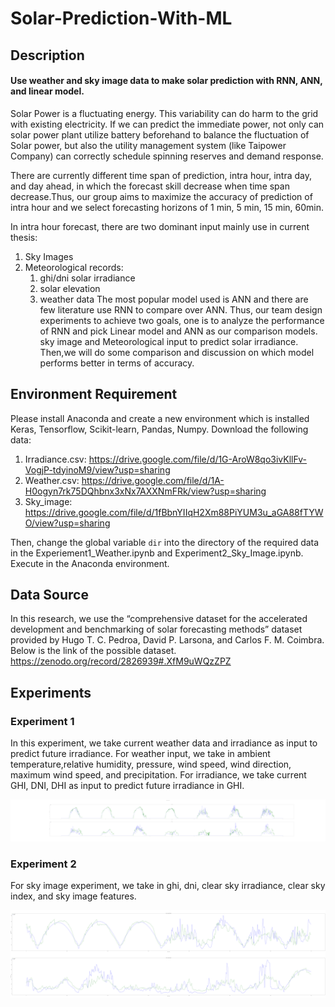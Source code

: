 # Solar-Prediction-With-ML
## Description
#### Use weather and sky image data to make solar prediction with RNN, ANN, and linear model.
Solar Power is a fluctuating energy. This variability can do harm to the grid with existing electricity. If we can predict the immediate power, not only can solar power plant utilize battery beforehand to balance the fluctuation of Solar power, but also the utility management system (like ​Taipower Company​) can correctly schedule spinning reserves and demand response. 
 
There are currently different time span of prediction, intra hour, intra day, and day ahead, in which the forecast skill decrease when time span decrease.Thus, our group aims to maximize the accuracy of prediction of intra hour and we select forecasting horizons of 1 min, 5 min, 15 min, 60min.  
 
In intra hour forecast, there are two dominant input mainly use in current thesis: 
1. Sky Images
2. Meteorological records: 
   1. ghi/dni solar irradiance
   2. solar elevation
   3. weather data The most popular model used is ANN and there are few literature use RNN to compare over ANN. Thus, our team design experiments to achieve two goals, one is to analyze the performance of RNN and pick Linear model and ANN as our comparison models. sky image and Meteorological input to predict solar irradiance. Then,we will do some comparison and discussion on which model performs better in terms of accuracy. 

## Environment Requirement
Please install Anaconda and create a new environment which is installed Keras, Tensorflow, Scikit-learn, Pandas, Numpy. Download the following data:
1. Irradiance.csv: https://drive.google.com/file/d/1G-AroW8qo3ivKllFv-VogjP-tdyinoM9/view?usp=sharing
2. Weather.csv: https://drive.google.com/file/d/1A-H0ogyn7rk75DQhbnx3xNx7AXXNmFRk/view?usp=sharing
3. Sky_image: https://drive.google.com/file/d/1fBbnYIIqH2Xm88PiYUM3u_aGA88fTYWO/view?usp=sharing

Then, change the global variable `dir` into the directory of the required data in the Experiement1_Weather.ipynb and Experiment2_Sky_Image.ipynb. Execute in the Anaconda environment.

## Data Source
In this research, we use the “comprehensive dataset for the accelerated development and benchmarking of solar forecasting methods” dataset provided by Hugo T. C. Pedroa, David P. Larsona, and  Carlos F. M. Coimbra. Below is the link of the possible dataset. https://zenodo.org/record/2826939#.XfM9uWQzZPZ

## Experiments
### Experiment 1
In this experiment, we take current weather data and irradiance as input to predict future irradiance. For weather input, we take in ambient temperature,relative humidity, pressure, wind speed, wind direction, maximum wind speed, and precipitation. For irradiance, we take current GHI, DNI, DHI as input to predict future irradiance in GHI.

![Weather_New_ANN_span60_step5](Weather_New_ANN/Weather_New_ANN_span60_step5.png "The code will output the prediction of 1 week. Green line is predicted and blue line is the actual solar irradiance value. In this graph, we use ABB model to predict solar irradiance after 60 mins")

### Experiment 2
For sky image experiment, we take in ghi, dni, clear sky irradiance, clear sky index, and sky image features. 

![rnn_span60_step5](Sky_Image_RNN/rnn_span60_step5.png "The code will output the prediction of 1 week. Green line is predicted and blue line is the actual solar irradiance value. In this graph, we use RNN model to predict solar irradiance after 60 mins")

